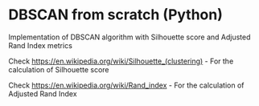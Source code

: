 # DBSCAN from scratch (Python)
Implementation of DBSCAN algorithm with Silhouette score and Adjusted Rand Index metrics 


Check https://en.wikipedia.org/wiki/Silhouette_(clustering) -  For the calculation of Silhouette score

Check https://en.wikipedia.org/wiki/Rand_index - For the calculation of Adjusted Rand Index
